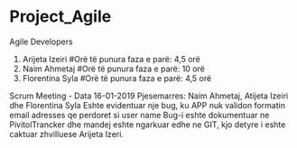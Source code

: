 # Project_Agile
Agile
Developers
  1. Arijeta Izeiri 
    #Orë të punura faza e parë: 4,5 orë
  2. Naim Ahmetaj
    #Orë të punura faza e parë: 10 orë
  3. Florentina Syla
    #Orë të punura faza e parë: 4,5 orë


Scrum Meeting - Data 16-01-2019
Pjesemarres:
Naim Ahmetaj, Atijeta Izeiri dhe Florentina Syla
Eshte evidentuar nje bug, ku APP nuk validon formatin email adresses qe perdoret si user name
Bug-i eshte dokumentuar ne PivitolTrancker dhe mandej eshte ngarkuar edhe ne GIT, kjo detyre i eshte caktuar zhvilluese Arijeta Izeri.
